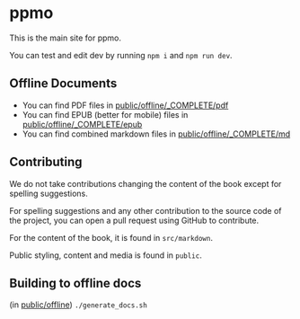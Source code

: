 # ppmo
This is the main site for ppmo.

You can test and edit dev by running `npm i` and `npm run dev`.

## Offline Documents
- You can find PDF files in [public/offline/_COMPLETE/pdf](public/offline/_COMPLETE/pdf)
- You can find EPUB (better for mobile) files in [public/offline/_COMPLETE/epub](public/offline/_COMPLETE/epub)
- You can find combined markdown files in [public/offline/_COMPLETE/md](public/offline/_COMPLETE/md)

## Contributing
We do not take contributions changing the content of the book except for spelling suggestions.

For spelling suggestions and any other contribution to the source code of the project, you can open a pull request using GitHub to contribute.

For the content of the book, it is found in `src/markdown`.

Public styling, content and media is found in `public`.

## Building to offline docs
(in [public/offline](public/offline))
`./generate_docs.sh`